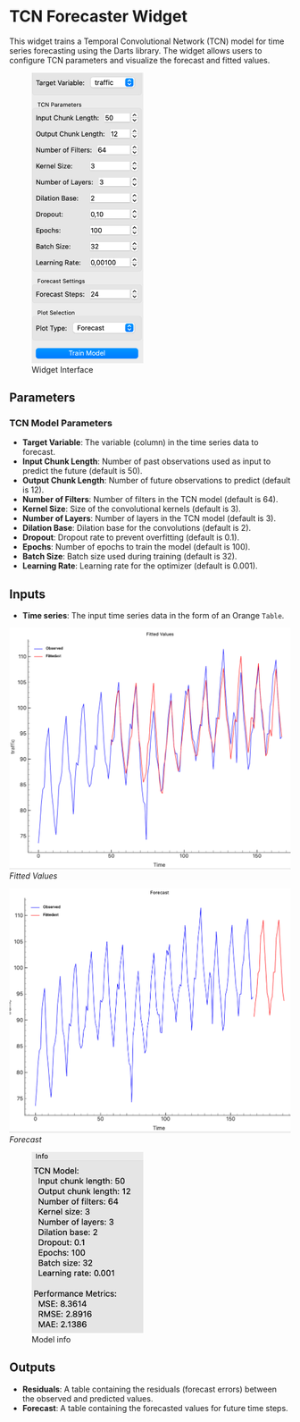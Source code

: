 # TCN Forecaster Widget

This widget trains a Temporal Convolutional Network (TCN) model for time series forecasting using the Darts library. The widget allows users to configure TCN parameters and visualize the forecast and fitted values.

<figure>
  <img src="images/sankarsh-widgets/tcn/tcn3.png" alt="tcn" width="200"/>
  <figcaption>Widget Interface</figcaption>
</figure>

## Parameters
### TCN Model Parameters
- **Target Variable**: The variable (column) in the time series data to forecast.
- **Input Chunk Length**: Number of past observations used as input to predict the future (default is 50).
- **Output Chunk Length**: Number of future observations to predict (default is 12).
- **Number of Filters**: Number of filters in the TCN model (default is 64).
- **Kernel Size**: Size of the convolutional kernels (default is 3).
- **Number of Layers**: Number of layers in the TCN model (default is 3).
- **Dilation Base**: Dilation base for the convolutions (default is 2).
- **Dropout**: Dropout rate to prevent overfitting (default is 0.1).
- **Epochs**: Number of epochs to train the model (default is 100).
- **Batch Size**: Batch size used during training (default is 32).
- **Learning Rate**: Learning rate for the optimizer (default is 0.001).

## Inputs
- **Time series**: The input time series data in the form of an Orange `Table`.

![](../images/sankarsh-widgets/tcn/tcn1.png)
*Fitted Values*

![](../images/sankarsh-widgets/tcn/tcn2.png)
*Forecast*

<figure>
  <img src="images/sankarsh-widgets/tcn/tcn4.png" alt="lstm" width="200"/>
  <figcaption>Model info</figcaption>
</figure>

## Outputs
- **Residuals**: A table containing the residuals (forecast errors) between the observed and predicted values.
- **Forecast**: A table containing the forecasted values for future time steps.




